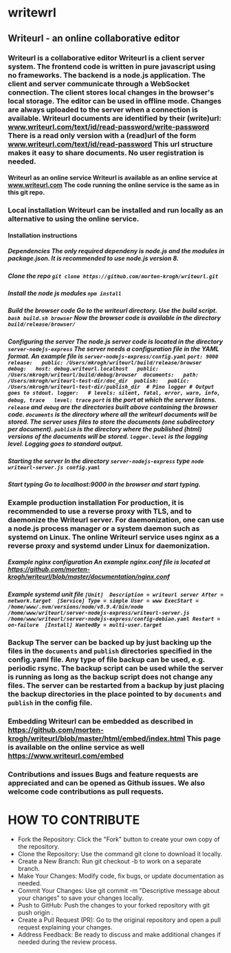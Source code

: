 # writewrl
## Writeurl - an online collaborative editor    
### Writeurl is a collaborative editor  Writeurl is a client server system. The frontend code is written in pure  javascript using no frameworks. The backend is a node.js application.  The client and server communicate through a WebSocket connection. The client stores local  changes in the browser's local storage. The editor can be used in offline mode. Changes are  always uploaded to the server when a connection is available.   Writeurl documents are identified by their (write)url:  www.writeurl.com/text/id/read-password/write-password    There is a read only version with a (read)url of the form  www.writeurl.com/text/id/read-password  This url structure makes it easy to share documents. No user registration is needed.    
####  Writeurl as an online service   Writeurl is available as an online service at www.writeurl.com  The code running the online service is the same as in this git repo.
### Local installation  Writeurl can be installed and run locally as an alternative to using the online service.     
#### Installation instructions    
##### Dependencies  The only required dependeny is node.js and the modules in package.json.  It is recommended to use node.js version 8.    
##### Clone the repo  ``` git clone https://github.com/morten-krogh/writeurl.git ```     
##### Install the node js modules   ``` npm install ```    
##### Build the browser code   Go to the writeurl directory. Use the build script.  ``` bash build.sh browser ```    Now the browser code is available in the directory  `build/release/browser/`    
##### Configuring the server  The node.js server code is located in the directory `server-nodejs-express`  The server needs a configuration file in the YAML format. An example file is   ```server-nodejs-express/config.yaml```    ``` port: 9000  release:   public: /Users/mkrogh/writeurl/build/release/browser  debug:   host: debug.writeurl.localhost   public: /Users/mkrogh/writeurl/build/debug/browser  documents:   path: /Users/mkrogh/writeurl-test-dir/doc_dir  publish:   public: /Users/mkrogh/writeurl-test-dir/publish_dir  # Pino logger # Output goes to stdout. logger:   # levels: silent, fatal, error, warn, info, debug, trace   level: trace ```    `port` is the port at which the server listens.     `release` and `debug` are the directories built above containing the browser code.    `documents` is the directory where all the writeurl documents will be stored. The server uses files to   store the documents (one subdirectory per document).    `publish` is the directory where the published (html) versions of the documents will be stored.    `logger.level` is the logging level. Logging goes to standard output.    
##### Starting the server  In the directory `server-nodejs-express`  type  ```node writeurl-server.js config.yaml ```    
##### Start typing  Go to localhost:9000 in the browser and start typing.    
### Example production installation  For production, it is recommended to use a reverse proxy with TLS, and to daemonize the   Writeurl server. For daemonization, one can use a node.js process manager or a system daemon   such as systemd on Linux.     The online Writeurl service uses nginx as a reverse proxy and systemd under Linux for daemonization.    
##### Example nginx configuration    An example nginx.conf file is located at   https://github.com/morten-krogh/writeurl/blob/master/documentation/nginx.conf      
##### Example systemd unit file  ``` [Unit]  Description = writeurl server After = network.target  [Service] Type = simple User = www ExecStart = /home/www/.nvm/versions/node/v8.9.4/bin/node /home/www/writeurl/server-nodejs-express/writeurl-server.js /home/www/writeurl/server-nodejs-express/config-debian.yaml Restart = on-failure  [Install] WantedBy = multi-user.target ```    
### Backup  The server can be backed up by just backing up the files in the `documents` and `publish`  directories specified in the config.yaml file. Any type of file backup can be used, e.g. periodic   rsync. The backup script can be used while the server is running as long as the backup script does not  change any files.     The server can be restarted from a backup by just placing the backup directories in the place   pointed to by `documents` and `publish` in the config file.    
### Embedding    Writeurl can be embedded as described in   https://github.com/morten-krogh/writeurl/blob/master/html/embed/index.html  This page is available on the online service as well  https://www.writeurl.com/embed    
### Contributions and issues  Bugs and feature requests are appreciated and can be opened as Github issues.   We also welcome code contributions as pull requests.


# HOW TO CONTRIBUTE
- Fork the Repository: Click the "Fork" button to create your own copy of the repository.
- Clone the Repository: Use the command git clone <your-forked-repo-url> to download it locally.
- Create a New Branch: Run git checkout -b <branch-name> to work on a separate branch.
- Make Your Changes: Modify code, fix bugs, or update documentation as needed.
- Commit Your Changes: Use git commit -m "Descriptive message about your changes" to save your changes locally.
- Push to GitHub: Push the changes to your forked repository with git push origin <branch-name>.
- Create a Pull Request (PR): Go to the original repository and open a pull request explaining your changes.
- Address Feedback: Be ready to discuss and make additional changes if needed during the review process.
